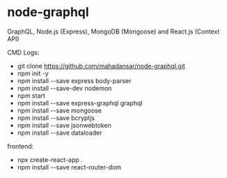# node-graphql

GraphQL, Node.js (Express), MongoDB (Mongoose) and React.js (Context API)

CMD Logs:

- git clone https://github.com/mahadansar/node-graphql.git
- npm init -y
- npm install --save express body-parser
- npm install --save-dev nodemon
- npm start
- npm install --save express-graphql graphql
- npm install --save mongoose
- npm install --save bcryptjs
- npm install --save jsonwebtoken
- npm install --save dataloader

frontend:

- npx create-react-app .
- npm install --save react-router-dom
